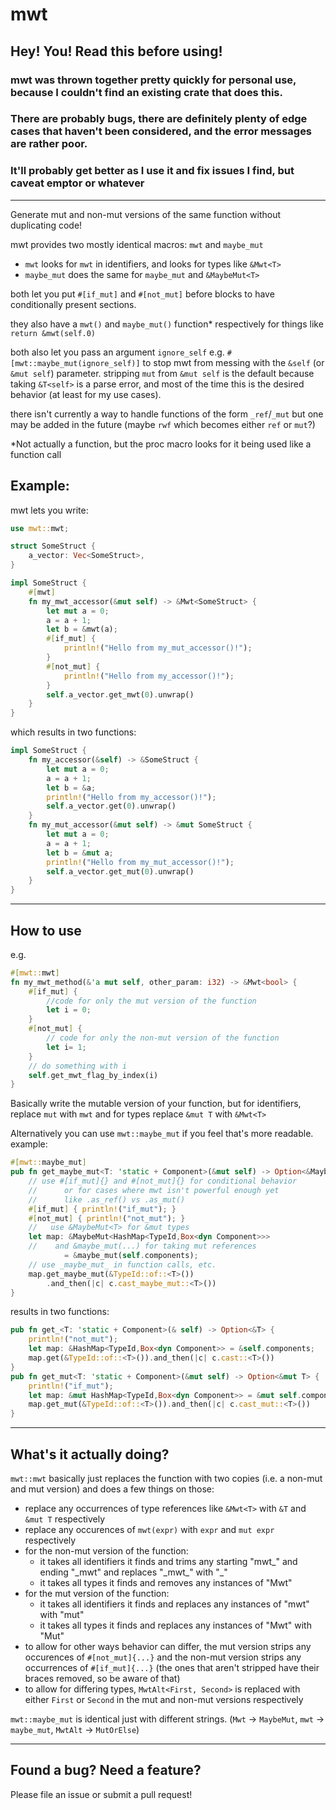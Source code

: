 # mwt

## Hey! You! Read this before using!

### mwt was thrown together pretty quickly for personal use, because I couldn't find an existing crate that does this.
### There are probably bugs, there are definitely plenty of edge cases that haven't been considered, and the error messages are rather poor.
### It'll probably get better as I use it and fix issues I find, but caveat emptor or whatever

---

Generate mut and non-mut versions of the same function without duplicating code!

mwt provides two mostly identical macros: `mwt` and `maybe_mut`
 - `mwt` looks for `mwt` in identifiers, and looks for types like `&Mwt<T>`
 - `maybe_mut` does the same for `maybe_mut` and `&MaybeMut<T>`

 both let you put `#[if_mut]` and `#[not_mut]` before blocks to have conditionally present sections.

 they also have a `mwt()` and `maybe_mut()` function* respectively for things like `return &mwt(self.0)`

 both also let you pass an argument `ignore_self` e.g. `#[mwt::maybe_mut(ignore_self)]` to stop mwt from messing with the `&self` (or `&mut self`) parameter. stripping `mut` from `&mut self` is the default because taking `&T<self>` is a parse error, and most of the time this is the desired behavior (at least for my use cases).

 there isn't currently a way to handle functions of the form `_ref`/`_mut` but one may be added in the future (maybe `rwf` which becomes either `ref` or `mut`?)


 *Not actually a function, but the proc macro looks for it being used like a function call

## Example:

mwt lets you write:

```Rust
use mwt::mwt;

struct SomeStruct {
    a_vector: Vec<SomeStruct>,
}

impl SomeStruct {
    #[mwt]
    fn my_mwt_accessor(&mut self) -> &Mwt<SomeStruct> {
        let mut a = 0;
        a = a + 1;
        let b = &mwt(a);
        #[if_mut] {
            println!("Hello from my_mut_accessor()!");
        }
        #[not_mut] {
            println!("Hello from my_accessor()!");
        }
        self.a_vector.get_mwt(0).unwrap()
    }
}
```

which results in two functions:

```Rust
impl SomeStruct {
    fn my_accessor(&self) -> &SomeStruct {
        let mut a = 0;
        a = a + 1;
        let b = &a;
        println!("Hello from my_accessor()!");
        self.a_vector.get(0).unwrap()
    }
    fn my_mut_accessor(&mut self) -> &mut SomeStruct {
        let mut a = 0;
        a = a + 1;
        let b = &mut a;
        println!("Hello from my_mut_accessor()!");
        self.a_vector.get_mut(0).unwrap()
    }
}
```
---
## How to use

e.g.

```Rust
#[mwt::mwt]
fn my_mwt_method(&'a mut self, other_param: i32) -> &Mwt<bool> {
    #[if_mut] {
        //code for only the mut version of the function
        let i = 0;
    }
    #[not_mut] {
        // code for only the non-mut version of the function
        let i= 1;
    }
    // do something with i
    self.get_mwt_flag_by_index(i)
}
```

Basically write the mutable version of your function, but for identifiers, replace `mut` with `mwt` and for types replace `&mut T` with `&Mwt<T>`

Alternatively you can use `mwt::maybe_mut` if you feel that's more readable. example:

```Rust
#[mwt::maybe_mut]
pub fn get_maybe_mut<T: 'static + Component>(&mut self) -> Option<&MaybeMut<T>> {
    // use #[if_mut]{} and #[not_mut]{} for conditional behavior
    //      or for cases where mwt isn't powerful enough yet
    //      like .as_ref() vs .as_mut()
    #[if_mut] { println!("if_mut"); }
    #[not_mut] { println!("not_mut"); }
    //   use &MaybeMut<T> for &mut types
    let map: &MaybeMut<HashMap<TypeId,Box<dyn Component>>>
    //    and &maybe_mut(...) for taking mut references
            = &maybe_mut(self.components);
    // use _maybe_mut_ in function calls, etc.
    map.get_maybe_mut(&TypeId::of::<T>())
        .and_then(|c| c.cast_maybe_mut::<T>())
}
```
results in two functions:
```Rust
pub fn get_<T: 'static + Component>(& self) -> Option<&T> {
    println!("not_mut"); 
    let map: &HashMap<TypeId,Box<dyn Component>> = &self.components;
    map.get(&TypeId::of::<T>()).and_then(|c| c.cast::<T>())
}
pub fn get_mut<T: 'static + Component>(&mut self) -> Option<&mut T> {
    println!("if_mut");
    let map: &mut HashMap<TypeId,Box<dyn Component>> = &mut self.components;
    map.get_mut(&TypeId::of::<T>()).and_then(|c| c.cast_mut::<T>())
}
```

---
## What's it actually doing?

`mwt::mwt` basically just replaces the function with two copies (i.e. a non-mut and mut version) and does a few things on those:

 - replace any occurrences of type references like `&Mwt<T>` with `&T` and `&mut T` respectively
 - replace any occurences of `mwt(expr)` with `expr` and `mut expr` respectively
 - for the non-mut version of the function:
    - it takes all identifiers it finds and trims any starting "mwt\_" and ending "\_mwt" and replaces "\_mwt\_" with "\_"
    - it takes all types it finds and removes any instances of "Mwt"
 - for the mut version of the function:
    - it takes all identifiers it finds and replaces any instances of "mwt" with "mut"
    - it takes all types it finds and replaces any instances of "Mwt" with "Mut"
 - to allow for other ways behavior can differ, the mut version strips any occurences of `#[not_mut]{...}` and the non-mut version strips any occurrences of `#[if_mut]{...}` (the ones that aren't stripped have their braces removed, so be aware of that)
 - to allow for differing types, `MwtAlt<First, Second>` is replaced with either `First` or `Second` in the mut and non-mut versions respectively

 `mwt::maybe_mut` is identical just with different strings.
 (`Mwt` -> `MaybeMut`, `mwt` -> `maybe_mut`, `MwtAlt` -> `MutOrElse`)


---
## Found a bug? Need a feature?

Please file an issue or submit a pull request!
